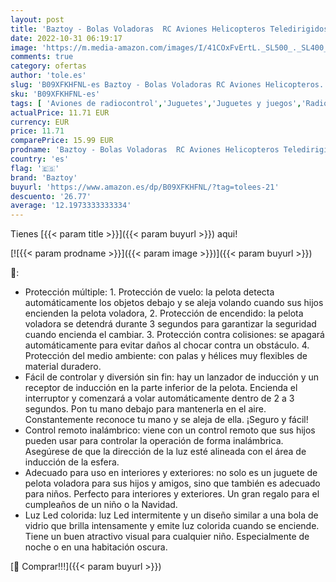 ```yaml
---
layout: post
title: 'Baztoy - Bolas Voladoras  RC Aviones Helicopteros Teledirigidos con Luces LED Mini Dron Juguetes Niños Niñas 4 5 6 7 8 9 10 11 12 Años Regalos Cumpleaños Navidad Pascua Juegos Jardín Interior Exterior'
date: 2022-10-31 06:19:17
image: 'https://m.media-amazon.com/images/I/41COxFvErtL._SL500_._SL400_.jpg'
comments: true
category: ofertas
author: 'tole.es'
slug: 'B09XFKHFNL-es Baztoy - Bolas Voladoras RC Aviones Helicopteros...'
sku: 'B09XFKHFNL-es'
tags: [ 'Aviones de radiocontrol','Juguetes','Juguetes y juegos','Radiocontrol','Vehículos controlados por aplicación y control remoto','baztoy','navidad','🇪🇸', ]
actualPrice: 11.71 EUR
currency: EUR
price: 11.71
comparePrice: 15.99 EUR
prodname: 'Baztoy - Bolas Voladoras  RC Aviones Helicopteros Teledirigidos con Luces LED Mini Dron Juguetes Niños Niñas 4 5 6 7 8 9 10 11 12 Años Regalos Cumpleaños Navidad Pascua Juegos Jardín Interior Exterior'
country: 'es'
flag: '🇪🇸'
brand: 'Baztoy'
buyurl: 'https://www.amazon.es/dp/B09XFKHFNL/?tag=tolees-21'
descuento: '26.77'
average: '12.1973333333334'
---
```


Tienes [{{< param title >}}]({{< param buyurl >}}) aqui!

[![{{< param prodname >}}]({{< param image >}})]({{< param buyurl >}})

🔎:

- Protección múltiple: 1. Protección de vuelo: la pelota detecta automáticamente los objetos debajo y se aleja volando cuando sus hijos encienden la pelota voladora, 2. Protección de encendido: la pelota voladora se detendrá durante 3 segundos para garantizar la seguridad cuando encienda el cambiar. 3. Protección contra colisiones: se apagará automáticamente para evitar daños al chocar contra un obstáculo. 4. Protección del medio ambiente: con palas y hélices muy flexibles de material duradero.
- Fácil de controlar y diversión sin fin: hay un lanzador de inducción y un receptor de inducción en la parte inferior de la pelota. Encienda el interruptor y comenzará a volar automáticamente dentro de 2 a 3 segundos. Pon tu mano debajo para mantenerla en el aire. Constantemente reconoce tu mano y se aleja de ella. ¡Seguro y fácil!
- Control remoto inalámbrico: viene con un control remoto que sus hijos pueden usar para controlar la operación de forma inalámbrica. Asegúrese de que la dirección de la luz esté alineada con el área de inducción de la esfera.
- Adecuado para uso en interiores y exteriores: no solo es un juguete de pelota voladora para sus hijos y amigos, sino que también es adecuado para niños. Perfecto para interiores y exteriores. Un gran regalo para el cumpleaños de un niño o la Navidad.
- Luz Led colorida: luz Led intermitente y un diseño similar a una bola de vidrio que brilla intensamente y emite luz colorida cuando se enciende. Tiene un buen atractivo visual para cualquier niño. Especialmente de noche o en una habitación oscura.

[🛒 Comprar!!!]({{< param buyurl >}})
